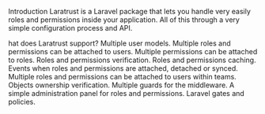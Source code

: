 Introduction
Laratrust is a Laravel package that lets you handle very easily roles and permissions inside your application. All of this through a very simple configuration process and API.

hat does Laratrust support?
Multiple user models.
Multiple roles and permissions can be attached to users.
Multiple permissions can be attached to roles.
Roles and permissions verification.
Roles and permissions caching.
Events when roles and permissions are attached, detached or synced.
Multiple roles and permissions can be attached to users within teams.
Objects ownership verification.
Multiple guards for the middleware.
A simple administration panel for roles and permissions.
Laravel gates and policies.
